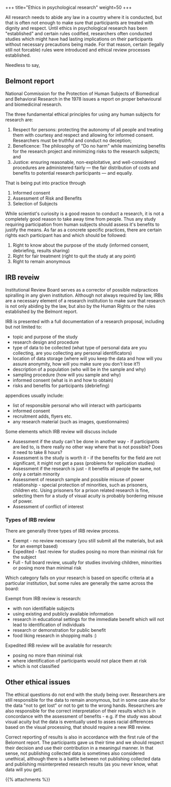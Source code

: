 +++
title="Ethics in psychological research"
weight=50
+++

All research needs to abide any law in a country where it is conducted, but that is often not enough to make sure that participants are treated with dignity and respect. Until ethics in psychological research has been "established" and certain rules codified, researchers often conducted studies which might have had lasting implications on their participants without necessary precautions being made. For that reason, certain (legally still not forcable) rules were introduced and ethical review processes established.

Needless to say, 

## Belmont report

National Commission for the Protection of Human Subjects of Biomedical and Behavioral Research in the 1978 issues a report on proper behavioural and biomedicinal research.  

The three fundamental ethical principles for using any human subjects for research are:

1. Respect for persons: protecting the autonomy of all people and treating them with courtesy and respect and allowing for informed consent. Researchers must be truthful and conduct no deception;
2. Beneficence: The philosophy of "Do no harm" while maximizing benefits for the research project and minimizing risks to the research subjects; and
3. Justice: ensuring reasonable, non-exploitative, and well-considered procedures are administered fairly — the fair distribution of costs and benefits to potential research participants — and equally.

That is being put into practice through

1. Informed consent
2. Assessment of Risk and Benefits
3. Selection of Subjects

While scientist's curiosity is a good reason to conduct a research, it is not a completely good reason to take away time from people. Thus any study requiring participation from human subjects should assess it's benefits to justify the means.
As far as a concrete specific practices, there are certain rights each participant has and which should be followed:

1. Right to know about the purpose of the study (informed consent, debriefing, results sharing)
2. Right for fair treatment (right to quit the study at any point)
3. Right to remain anonymous

## IRB reveiw
Institutional Review Board serves as a corrector of possible malpractices spiralling in any given institution. Although not always required by law, IRBs are a necessary element of a research institution to make sure that research is not only abiding by the law, but also by the Human Rights or the rules established by the Belmont report.

IRB is presented with a full documentation of a research proposal, including but not limited to:

- topic and purpose of the study 
- research design and procedure
- type of data to be collected (what type of personal data are you collecting, are you collecting any personal identificators)
- location of data storage (where will you keep the data and how will you assure anonymity, how will you make sure you don't lose it?)
- description of a population (who will be in the sample and why)
- sampling procedure (how will you sample and why)
- informed consent (what is in and how to obtain)
- risks and benefits for participants (debriefing)

appendices usually include:

- list of responsible personal who will interact with participants
- informed consent
- recruitment adds, flyers etc.
- any research material (such as images, questionnaires)


Some elements which IRB review will discuss include

- Assessment if the study can't be done in another way - if participants are lied to, is there really no other way where that is not possible? Does it need to take 8 hours?
- Assessment is the study is worth it - if the benefits for the field are not significant, it might not get a pass (problems for replication studies)
- Assessment if the research is just - it benefits all people the same, not only a certain minority
- Assessment of research sample and possible misuse of power relationship - special protection of minorities, such as prisoners, children etc. Using prisoners for a prison related research is fine, selecting them for a study of visual acuity is probably bordering misuse of power.
- Assessment of conflict of interest

### Types of IRB review

There are generally three types of IRB review process.

- Exempt - no review necessary (you still submit all the materials, but ask for an exempt based)
- Expedited - fast review for studies posing no more than minimal risk for the subject
- Full - full board review, usually for studies involving children, minorities or posing more than minimal risk

Which category falls on your research is based on specific criteria at a particular institution, but some rules are generally the same across the board:

Exempt from IRB review is research:

- with non identifiable subjects 
- using existing and publicly available information
- research in educational settings for the immediate benefit which will not lead to identification of individuals
- research or demonstration for public benefit
- food liking research in shopping malls :)

Expedited IRB review will be available for research:

- posing no more than minimal risk
- where identification of participants would not place them at risk
- which is not classified

## Other ethical issues
The ethical questions do not end with the study being over. Researchers are still responsible for the data to remain anonymous, but in some case also for the data "not to get lost" or not to get to the wrong hands. Researchers are also responsible for the correct interpretation of their results which is in concordance with the assessment of benefits - e.g. if the study was about visual acuity but the data is eventually used to asses racial differences based on the visual processing, that should require a new IRB review. 

Correct reporting of results is also in accordance with the first rule of the Belomont report. The participants gave us their time and we should respect their decision and use their contribution in a meaningul manner. In that sense, not publishing collected data is sometimes also considered unethical, although there is a battle between not publishing collected data and publishing misinterpreted research results (as you never know, what data will you get).

{{% attachments \%}}